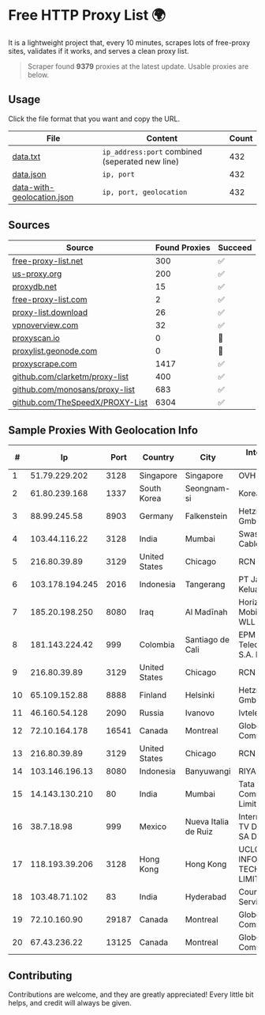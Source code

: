 
# Free HTTP Proxy List 🌍

It is a lightweight project that, every 10 minutes, scrapes lots of free-proxy sites, validates if it works, and serves a clean proxy list.


> Scraper found **9379** proxies at the latest update. Usable proxies are below.

## Usage

Click the file format that you want and copy the URL.


|File|Content|Count|
|----|-------|-----|
|[data.txt](https://raw.githubusercontent.com/themiralay/Proxy-List-World/master/data.txt)|`ip_address:port` combined (seperated new line)|432|
|[data.json](https://raw.githubusercontent.com/themiralay/Proxy-List-World/master/data.json)|`ip, port`|432|
|[data-with-geolocation.json](https://raw.githubusercontent.com/themiralay/Proxy-List-World/master/data-with-geolocation.json)|`ip, port, geolocation`|432|

## Sources

|Source|Found Proxies|Succeed|
|------|-------------|-------|
|[free-proxy-list.net](https://free-proxy-list.net)|300|✅|
|[us-proxy.org](https://www.us-proxy.org)|200|✅|
|[proxydb.net](http://proxydb.net)|15|✅|
|[free-proxy-list.com](https://free-proxy-list.com/?page=&port=&type%5B%5D=http&type%5B%5D=https&up_time=0&search=Search)|2|✅|
|[proxy-list.download](https://www.proxy-list.download/HTTP)|26|✅|
|[vpnoverview.com](https://vpnoverview.com/privacy/anonymous-browsing/free-proxy-servers)|32|✅|
|[proxyscan.io](https://www.proxyscan.io)|0|🚫|
|[proxylist.geonode.com](https://proxylist.geonode.com/api/proxy-list?limit=300&page=1&sort_by=lastChecked&sort_type=desc&protocols=http,https)|0|🚫|
|[proxyscrape.com](https://api.proxyscrape.com/v2/?request=displayproxies&protocol=http&timeout=10000&country=all&ssl=all&anonymity=all)|1417|✅|
|[github.com/clarketm/proxy-list](https://raw.githubusercontent.com/clarketm/proxy-list/master/proxy-list-raw.txt)|400|✅|
|[github.com/monosans/proxy-list](https://raw.githubusercontent.com/monosans/proxy-list/main/proxies/http.txt)|683|✅|
|[github.com/TheSpeedX/PROXY-List](https://raw.githubusercontent.com/TheSpeedX/PROXY-List/master/http.txt)|6304|✅|


## Sample Proxies With Geolocation Info

|#|Ip|Port|Country|City|Internet Service Provider|
|-|--|----|-------|----|-------------------------|
|1|51.79.229.202|3128|Singapore|Singapore|OVH Hosting|
|2|61.80.239.168|1337|South Korea|Seongnam-si|Korea Telecom|
|3|88.99.245.58|8903|Germany|Falkenstein|Hetzner Online GmbH|
|4|103.44.116.22|3128|India|Mumbai|Swastik Internet and Cables pvt. ltd|
|5|216.80.39.89|3129|United States|Chicago|RCN|
|6|103.178.194.245|2016|Indonesia|Tangerang|PT Jaringan Keluarga Bersama|
|7|185.20.198.250|8080|Iraq|Al Madīnah|Horizon Scope Mobile Telecom WLL|
|8|181.143.224.42|999|Colombia|Santiago de Cali|EPM Telecomunicaciones S.A. E.S.P.|
|9|216.80.39.89|3129|United States|Chicago|RCN|
|10|65.109.152.88|8888|Finland|Helsinki|Hetzner Online GmbH|
|11|46.160.54.128|2090|Russia|Ivanovo|Ivtelecom Ltd|
|12|72.10.164.178|16541|Canada|Montreal|GloboTech Communications|
|13|216.80.39.89|3129|United States|Chicago|RCN|
|14|103.146.196.13|8080|Indonesia|Banyuwangi|RIYADNETWORK|
|15|14.143.130.210|80|India|Mumbai|Tata Communications Limited|
|16|38.7.18.98|999|Mexico|Nueva Italia de Ruiz|Internet Telefonia Y TV De Michoacan SA De CV|
|17|118.193.39.206|3128|Hong Kong|Hong Kong|UCLOUD INFORMATION TECHNOLOGY (HK) LIMITED|
|18|103.48.71.102|83|India|Hyderabad|Country Online Services PVT LTD|
|19|72.10.160.90|29187|Canada|Montreal|GloboTech Communications|
|20|67.43.236.22|13125|Canada|Montreal|GloboTech Communications|



## Contributing

Contributions are welcome, and they are greatly appreciated! Every
little bit helps, and credit will always be given.

